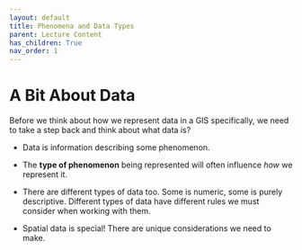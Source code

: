 ```yaml
---
layout: default
title: Phenomena and Data Types
parent: Lecture Content
has_children: True
nav_order: 1
---
```




# A Bit About Data

Before we think about how we represent data in a GIS specifically, we need to take a step back and think about what data is?

* Data is information describing some phenomenon.

* The **type of phenomenon** being represented will often influence *how* we represent it.

* There are different types of data too.  Some is numeric, some is purely descriptive.  Different types of data have different rules we must consider when working with them.

* Spatial data is special!  There are unique considerations we need to make.